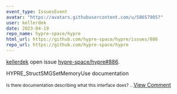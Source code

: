 ```yaml
---
event_type: IssuesEvent
avatar: "https://avatars.githubusercontent.com/u/58657905?"
user: kellerdek
date: 2023-04-19
repo_name: hypre-space/hypre
html_url: https://github.com/hypre-space/hypre/issues/886
repo_url: https://github.com/hypre-space/hypre
---
```


<a href='https://github.com/kellerdek' target='_blank'>kellerdek</a> open issue <a href='https://github.com/hypre-space/hypre/issues/886' target='_blank'>hypre-space/hypre#886</a>.

<p>HYPRE_StructSMGSetMemoryUse documentation</p><small>Is there documentation describing what this interface does?...</small><a href='https://github.com/hypre-space/hypre/issues/886' target='_blank'>View Comment</a>